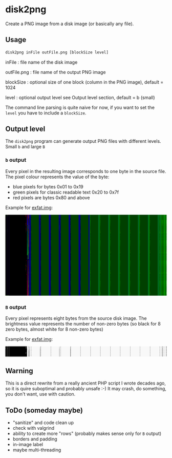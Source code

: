 # disk2png

Create a PNG image from a disk image (or basically any file).

## Usage

```bash
disk2png inFile outFile.png [blockSize level]
```

inFile
: file name of the disk image

outFile.png
: file name of the output PNG image

blockSize
: optional size of one block (column in the PNG image), default = 1024

level
: optional output level see Output level section, default = b (small)

The command line parsing is quite naive for now, if you want to set the ```level```
you have to include a ```blockSize```.

## Output level

The ```disk2png``` program can generate output PNG files with different levels. Small ```b``` and large ```B```

### ```b``` output

Every pixel in the resulting image corresponds to one byte in the source file. The pixel colour 
represents the value of the byte:

- blue pixels for bytes 0x01 to 0x19
- green pixels for classic readable text 0x20 to 0x7f
- red pixels are bytes 0x80 and above

Example for [exfat.img](examlpes%2Fexfat.img):

![Example of the small ```b```, every pixel represents a byte in the source image.](examlpes%2Fexample_small_b.png)

### ```B``` output

Every pixel represents eight bytes from the source disk image. The brightness value represents the 
number of non-zero bytes (so black for 8 zero bytes, almost white for 8 non-zero bytes)

Example for [exfat.img](examlpes%2Fexfat.img):

![Example of the large ```B```, every pixel represents eight bytes from the source image.](examlpes%2Fexample_large_B.png)

## Warning

This is a direct rewrite from a really ancient PHP script I wrote decades ago, so it is quire
suboptimal and probably unsafe :-) It may crash, do something, you don't want, use with caution.

## ToDo (someday maybe)

- "sanitize" and code clean up
- check with valgrind
- ability to create more "rows" (probably makes sense only for ```B``` output)
- borders and padding
- in-image label
- maybe multi-threading
